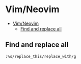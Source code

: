 # Vim/Neovim
<!--ts-->
* [Vim/Neovim](vim.md#vimneovim)
   * [Find and replace all](vim.md#find-and-replace-all)

<!-- Added by: runner, at: Thu Aug 19 07:37:29 UTC 2021 -->

<!--te-->

## Find and replace all
```vim
:%s/replace_this/replace_with/g
```
